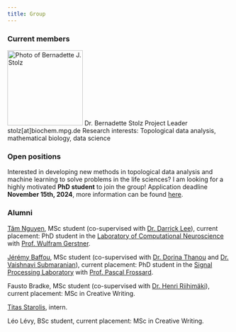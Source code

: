 ```yaml
---
title: Group
---
```


### Current members

<img src="/images/group_fotos/Stolz_lowRes.jpg" alt="Photo of Bernadette J. Stolz" width="170" />  
Dr. Bernadette Stolz  
Project Leader  
stolz[at]biochem.mpg.de  
Research interests: Topological data analysis, mathematical biology, data science  

### Open positions

Interested in developing new methods in topological data analysis and machine learning to solve problems in the life sciences? I am looking for a highly motivated **PhD student** to join the group! Application deadline **November 15th, 2024**, more information can be found [here](https://recruitingapp-5446.de.umantis.com/Vacancies/517/Description/2).


### Alumni

[Tâm Nguyen](https://people.epfl.ch/tam.nguyen?lang=en), MSc student (co-supervised with [Dr. Darrick Lee](https://darricklee.com)), current placement: PhD student in the [Laboratory of Computational Neuroscience](https://www.epfl.ch/labs/lcn/) with [Prof. Wulfram Gerstner](https://lcnwww.epfl.ch/gerstner/).

[Jérémy Baffou](https://people.epfl.ch/jeremy.baffou?lang=en), MSc student (co-supervised with [Dr. Dorina Thanou](https://people.epfl.ch/dorina.thanou?lang=en) and [Dr. Vaishnavi Submaranian](https://people.epfl.ch/vaishnavi.subramanian?lang=en)), current placement: PhD student in the [Signal Processing Laboratory](https://www.epfl.ch/labs/lts4/) with [Prof. Pascal Frossard](https://www.epfl.ch/labs/lts4/people/people-current/frossard/).

Fausto Bradke, MSc student (co-supervised with [Dr. Henri Riihimäki](https://www.kth.se/profile/henrir?l=en)), current placement: MSc in Creative Writing.

[Titas Starolis](https://people.epfl.ch/tam.nguyen?lang=en), intern.

Léo Lévy, BSc student, current placement: MSc in Creative Writing.
